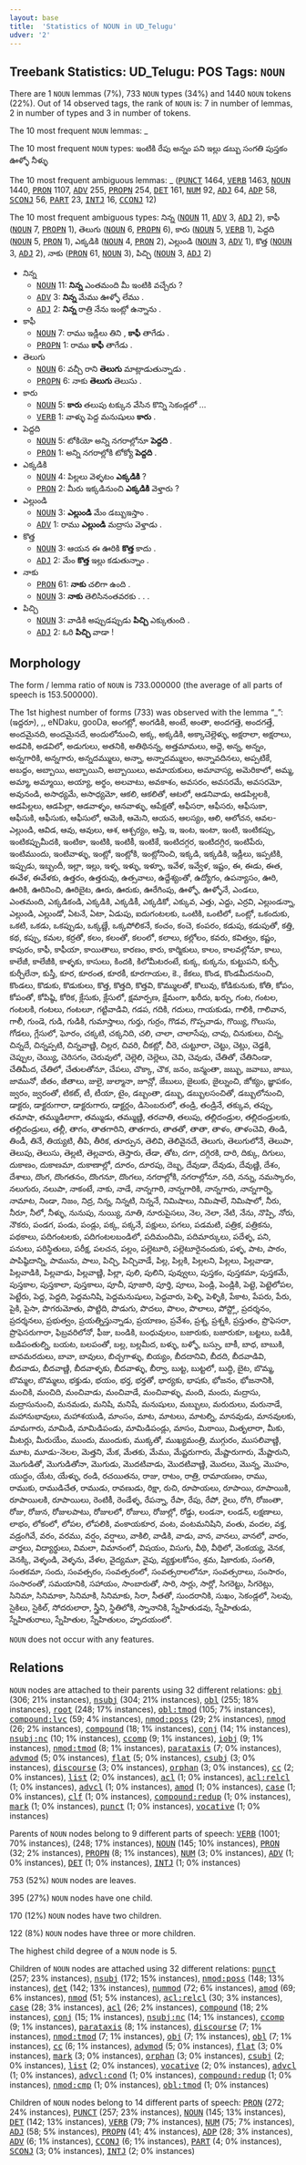 ```yaml
---
layout: base
title:  'Statistics of NOUN in UD_Telugu'
udver: '2'
---
```


## Treebank Statistics: UD_Telugu: POS Tags: `NOUN`

There are 1 `NOUN` lemmas (7%), 733 `NOUN` types (34%) and 1440 `NOUN` tokens (22%).
Out of 14 observed tags, the rank of `NOUN` is: 7 in number of lemmas, 2 in number of types and 3 in number of tokens.

The 10 most frequent `NOUN` lemmas: _

The 10 most frequent `NOUN` types:  ఇంటికి రేపు అన్నం పని ఇల్లు డబ్బు సంగతి పుస్తకం ఊళ్ళో నీళ్ళు

The 10 most frequent ambiguous lemmas: _ (<tt><a href="te-pos-PUNCT.html">PUNCT</a></tt> 1464, <tt><a href="te-pos-VERB.html">VERB</a></tt> 1463, <tt><a href="te-pos-NOUN.html">NOUN</a></tt> 1440, <tt><a href="te-pos-PRON.html">PRON</a></tt> 1107, <tt><a href="te-pos-ADV.html">ADV</a></tt> 255, <tt><a href="te-pos-PROPN.html">PROPN</a></tt> 254, <tt><a href="te-pos-DET.html">DET</a></tt> 161, <tt><a href="te-pos-NUM.html">NUM</a></tt> 92, <tt><a href="te-pos-ADJ.html">ADJ</a></tt> 64, <tt><a href="te-pos-ADP.html">ADP</a></tt> 58, <tt><a href="te-pos-SCONJ.html">SCONJ</a></tt> 56, <tt><a href="te-pos-PART.html">PART</a></tt> 23, <tt><a href="te-pos-INTJ.html">INTJ</a></tt> 16, <tt><a href="te-pos-CCONJ.html">CCONJ</a></tt> 12)

The 10 most frequent ambiguous types:  నిన్న (<tt><a href="te-pos-NOUN.html">NOUN</a></tt> 11, <tt><a href="te-pos-ADV.html">ADV</a></tt> 3, <tt><a href="te-pos-ADJ.html">ADJ</a></tt> 2), కాఫీ (<tt><a href="te-pos-NOUN.html">NOUN</a></tt> 7, <tt><a href="te-pos-PROPN.html">PROPN</a></tt> 1), తెలుగు (<tt><a href="te-pos-NOUN.html">NOUN</a></tt> 6, <tt><a href="te-pos-PROPN.html">PROPN</a></tt> 6), కారు (<tt><a href="te-pos-NOUN.html">NOUN</a></tt> 5, <tt><a href="te-pos-VERB.html">VERB</a></tt> 1), పెద్దది (<tt><a href="te-pos-NOUN.html">NOUN</a></tt> 5, <tt><a href="te-pos-PRON.html">PRON</a></tt> 1), ఎక్కడికి (<tt><a href="te-pos-NOUN.html">NOUN</a></tt> 4, <tt><a href="te-pos-PRON.html">PRON</a></tt> 2), ఎల్లుండి (<tt><a href="te-pos-NOUN.html">NOUN</a></tt> 3, <tt><a href="te-pos-ADV.html">ADV</a></tt> 1), కొత్త (<tt><a href="te-pos-NOUN.html">NOUN</a></tt> 3, <tt><a href="te-pos-ADJ.html">ADJ</a></tt> 2), నాకు (<tt><a href="te-pos-PRON.html">PRON</a></tt> 61, <tt><a href="te-pos-NOUN.html">NOUN</a></tt> 3), పిచ్చి (<tt><a href="te-pos-NOUN.html">NOUN</a></tt> 3, <tt><a href="te-pos-ADJ.html">ADJ</a></tt> 2)


* నిన్న
  * <tt><a href="te-pos-NOUN.html">NOUN</a></tt> 11: <b>నిన్న</b> ఎంతమంది మీ ఇంటికి వచ్చేరు ?
  * <tt><a href="te-pos-ADV.html">ADV</a></tt> 3: <b>నిన్న</b> మేము ఊళ్ళో లేము .
  * <tt><a href="te-pos-ADJ.html">ADJ</a></tt> 2: <b>నిన్న</b> రాత్రి నేను ఇంట్లో ఉన్నాను .
* కాఫీ
  * <tt><a href="te-pos-NOUN.html">NOUN</a></tt> 7: రాము ఇడ్లీలు తిని , <b>కాఫీ</b> తాగేడు .
  * <tt><a href="te-pos-PROPN.html">PROPN</a></tt> 1: రాము <b>కాఫీ</b> తాగేడు .
* తెలుగు
  * <tt><a href="te-pos-NOUN.html">NOUN</a></tt> 6: వచ్చీ రాని <b>తెలుగు</b> మాట్లాడుతున్నాడు .
  * <tt><a href="te-pos-PROPN.html">PROPN</a></tt> 6: నాకు <b>తెలుగు</b> తెలుసు .
* కారు
  * <tt><a href="te-pos-NOUN.html">NOUN</a></tt> 5: <b>కారు</b> తలుపు టక్కున వేసిన కొన్ని సెకండ్లలో ...
  * <tt><a href="te-pos-VERB.html">VERB</a></tt> 1: వాళ్ళు పెద్ద మనుషులు <b>కారు</b> .
* పెద్దది
  * <tt><a href="te-pos-NOUN.html">NOUN</a></tt> 5: టోకియో అన్ని నగరాల్లోనూ <b>పెద్దది</b> .
  * <tt><a href="te-pos-PRON.html">PRON</a></tt> 1: అన్ని నగరాల్లోకి టోక్యో <b>పెద్దది</b> .
* ఎక్కడికి
  * <tt><a href="te-pos-NOUN.html">NOUN</a></tt> 4: పిల్లలు వెళ్ళటం <b>ఎక్కడికి</b> ?
  * <tt><a href="te-pos-PRON.html">PRON</a></tt> 2: మీరు ఇక్కడినుంచి <b>ఎక్కడికి</b> వెళ్తారు ?
* ఎల్లుండి
  * <tt><a href="te-pos-NOUN.html">NOUN</a></tt> 3: <b>ఎల్లుండి</b> మేం డబ్బుఇస్తాం .
  * <tt><a href="te-pos-ADV.html">ADV</a></tt> 1: రాము <b>ఎల్లుండి</b> మద్రాసు వెళ్తాడు .
* కొత్త
  * <tt><a href="te-pos-NOUN.html">NOUN</a></tt> 3: ఆయన ఈ ఊరికి <b>కొత్త</b> కాదు .
  * <tt><a href="te-pos-ADJ.html">ADJ</a></tt> 2: మేం <b>కొత్త</b> ఇల్లు కడుతున్నాం .
* నాకు
  * <tt><a href="te-pos-PRON.html">PRON</a></tt> 61: <b>నాకు</b> చలిగా ఉంది .
  * <tt><a href="te-pos-NOUN.html">NOUN</a></tt> 3: <b>నాకు</b> తెలిసినంతవరకు . . .
* పిచ్చి
  * <tt><a href="te-pos-NOUN.html">NOUN</a></tt> 3: వాడికి అప్పుడప్పుడు <b>పిచ్చి</b> ఎక్కుతుంది .
  * <tt><a href="te-pos-ADJ.html">ADJ</a></tt> 2: ఓరి <b>పిచ్చి</b> వాడా !

## Morphology

The form / lemma ratio of `NOUN` is 733.000000 (the average of all parts of speech is 153.500000).

The 1st highest number of forms (733) was observed with the lemma “_”: (ఇద్దరూ), ,, eNDaku, gooDa, అంగట్లో, అంగడికి, అంటే, అంతా, అందగత్తె, అందగత్తే, అందమైనది, అందమైనదే, అందులోనుంచి, అక్క, అక్కడికి, అక్కాచెల్లెళ్ళు, అక్షరాలా, అక్షరాలు, అడవికి, అడవిలో, అడుగులు, అతనికి, అతిథినన్న, అత్తమామలు, అద్దె, అన్న, అన్నం, అన్నగారికి, అన్నగారు, అన్నదమ్ములు, అన్నా, అన్నాదమ్ములం, అన్నావదినలు, అప్పటికే, అబద్దం, అబ్బాయి, అబ్బాయిని, అబ్బాయిలు, అమాయకులు, అమావాస్య, అమెరికాలో, అమ్మ, అమ్మా, అమ్మాయి, అయ్యా, అర్థం, అలవాటు, అవకాశం, అవసరం, అవసరమే, అవసరమో, అవునండి, అసాధ్యమే, అసాధ్యమో, ఆకలి, ఆకలితో, ఆటలో, ఆడనివాడు, ఆడపిల్లలకి, ఆడపిల్లలు, ఆడపిల్లా, ఆడవాళ్ళం, ఆనవాళ్ళు, ఆపేక్షతో, ఆఫీసరా, ఆఫీసరు, ఆఫీసుకా, ఆఫీసుకి, ఆఫీసుకు, ఆఫీసులో, ఆమెకి, ఆమెని, ఆయన, ఆలస్యం, ఆలి, ఆలోచన, ఆవల-ఎల్లుండి, ఆవిడ, ఆవు, ఆవులు, ఆశ, ఆశ్చర్యం, ఆస్తి, ఇ, ఇంట, ఇంటా, ఇంటి, ఇంటికప్పు, ఇంటికప్పుమీదకి, ఇంటికా, ఇంటికి, ఇంటికీ, ఇంటికే, ఇంటిదగ్గర, ఇంటిదగ్గిర, ఇంటిపేరు, ఇంటిముందు, ఇంటివాళ్ళు, ఇంట్లో, ఇంట్లోకి, ఇంట్లోనించి, ఇక్కడి, ఇక్కడికి, ఇడ్లీలు, ఇప్పటికి, ఇప్పుడు, ఇబ్బందీ, ఇల్లా, ఇల్లు, ఇళ్ళ, ఇళ్ళు, ఇళ్ళూ, ఇవేళ, ఇవ్వేళ, ఇష్టం, ఈ, ఈడు, ఈత, ఈవేళ, ఈవేళకు, ఉత్తరం, ఉత్తరువు, ఉత్సవాలు, ఉద్దేశ్యంతో, ఉద్యోగం, ఉపన్యాసం, ఊరి, ఊరికి, ఊరినించి, ఊరిబైట, ఊరు, ఊరుకు, ఊరేగింపు, ఊళ్ళో, ఊళ్ళోనే, ఎండలు, ఎంతమంది, ఎక్కడికండి, ఎక్కడికి, ఎక్కడికీ, ఎక్కడికో, ఎక్కువ, ఎత్తు, ఎద్దు, ఎర్రవి, ఎల్లుండన్నా, ఎల్లుండి, ఎల్లుండో, ఏటనే, ఏటా, ఏడుపు, ఐదుగంటలకు, ఒంటికి, ఒంటిలో, ఒంట్లో, ఒకందుకు, ఒకటి, ఒకడు, ఒకప్పుడు, ఒక్కణ్ణే, ఒక్కపోలికనే, కంచం, కంచె, కంపరం, కడుపు, కడుపుతో, కత్తి, కథ, కప్పు, కమల, కర్రతో, కలం, కలంతో, కలంలో, కలాలు, కల్లోలం, కవరు, కవిత్వం, కష్టం, కాపురం, కాఫీ, కాఫీయా, కాయితాలు, కారణం, కారు, కార్మికులు, కాలం, కాలవల్లోనూ, కాలు, కాలేజీ, కాలేజీకి, కాళ్ళకు, కాసులు, కిందకి, కిలోమీటరంటే, కుక్క, కుక్కను, కుట్టుపని, కుర్చీ, కుర్చీలేనా, కుస్తీ, కూర, కూరంత, కూరకీ, కూరగాయల, కె., కేకలు, కొండ, కొండమీదనుంచి, కొండలు, కొడుకు, కొడుకులు, కొత్త, కొత్తది, కొత్తవి, కొమ్ములతో, కొలువు, కోడికునుకు, కోతి, కోపం, కోపంతో, కోపిష్ఠి, కోరిక, క్లేసుకు, క్లేసులో, క్షమార్పణ, క్షేమంగా, ఖరీదు, ఖర్చు, గంట, గంటల, గంటలకి, గంటలు, గంటలూ, గట్టివాడివి, గడప, గదికి, గదులు, గాయకుడు, గాలికి, గాలివాన, గాలీ, గుండె, గుడి, గుడికి, గుమాస్తాలు, గుర్తు, గుర్రం, గొడవ, గొప్పవాడు, గొయ్యి, గొలుసు, గోడలు, గ్లేసులో, ఘోరం, చక్కటి, చక్కనిది, చలి, చాలా, చాలాసేపు, చావు, చినుకులు, చిన్న, చిన్నదే, చిన్నప్పటి, చిన్నవాణ్ణి, చిల్లర, చివరి, చీకట్లో, చీరె, చుట్టూరా, చెట్టు, చెట్లు, చెడ్డకి, చెప్పుల, చెయ్యి, చెరిసగం, చెరువులో, చెల్లెలి, చెల్లెలు, చెవి, చెవుడు, చేతితో, చేతినిండా, చేతిమీద, చేతిలో, చేతులతోనూ, చేపలు, చొక్కా, చౌక, జనం, జన్మంతా, జబ్బు, జవాబు, జాబు, జామునో, జీతం, జీతాలు, జులై, జుల్మానా, జూన్లో, జేబులు, జైలుకు, జైల్నుంచి, జోక్యం, జ్ఞాపకం, జ్వరం, జ్వరంతో, టికట్, టీ, టీయా, టైం, డబ్బంతా, డబ్బు, డబ్బులసంచితో, డబ్బులోనుంచి, డాక్టరు, డాక్టరుగారా, డాక్టరుగారు, డాక్టర్లం, డిసెంబరులో, తండ్రి, తండ్రినే, తక్కువ, తప్పు, తమాషా, తమ్ముడిలాగా, తమ్ముడు, తమ్ముణ్ణి, తరవాతి, తలుపు, తల్లిదండ్రుల, తల్లిదండ్రులకు, తల్లిదండ్రులు, తల్లీ, తాగం, తాతగారిని, తాతగారు, తాతతో, తాతా, తాళం, తాళంచెవి, తిండి, తిండీ, తినే, తియ్యటి, తీపి, తీరిక, తూర్పున, తెలివి, తెలివైనదే, తెలుగు, తెలుగులోనే, తెలుపా, తెలుపు, తెలుసు, తెల్లటి, తెల్లవారు, తెస్తారు, తేడా, తోట, దగా, దగ్గిరకి, దారి, దిక్కు, దిగులు, దుకాణం, దుకాణమా, దుకాణాల్లో, దూరం, దూరపు, దెబ్బ, దేవుడా, దేవుడు, దేవుణ్ణి, దేశం, దేశాలు, దొంగ, దొంగతనం, దొంగనూ, దొంగలు, నగరాల్లోకి, నగరాల్లోనూ, నది, నన్ను, నమస్కారం, నలుగురు, నలుపా, నాకంటే, నాకు, నాడే, నాన్నగారి, నాన్నగారికి, నాన్నగారు, నాన్నగార్ని, నామాట, నిండా, నిజం, నిద్ర, నిన్న, నిన్నటి, నిన్ననే, నిమిషాలు, నిమిషాలే, నిమిషాలో, నీరు, నీరూ, నీలో, నీళ్ళు, నునుపు, నుయ్యి, నూతి, నూరుపైసలు, నెల, నెలా, నేటి, నేను, నొప్పి, నోరు, నౌకరు, పండగ, పండు, పండ్లు, పక్క, పక్కనే, పక్షులు, పగలు, పడమటి, పత్రిక, పత్రికను, పథకాలు, పదిగంటలకు, పదిగంటలబండిలో, పదిమందిమి, పదిమార్కులు, పదేళ్ళ, పని, పనులు, పరిస్థితులు, పరీక్ష, పలచన, పల్లం, పల్లెటూరి, పల్లెటూరైనందుకు, పళ్ళ, పాట, పాఠం, పాపిష్ఠిదాన్ని, పామును, పాలు, పిచ్చి, పిచ్చివాడే, పిల్ల, పిల్లకి, పిల్లలని, పిల్లలు, పిల్లవాడా, పిల్లవాడికి, పిల్లవాడు, పిల్లవాణ్ణి, పిల్లా, పులి, పులిని, పువ్వులు, పుస్తకం, పుస్తకమా, పుస్తకమే, పుస్తకాల, పుస్తకాలా, పుస్తకాలు, పూచీ, పూజారి, పూర్తి, పూలు, పెండ్లి, పెండ్లికి, పెట్టె, పెట్టెలోపల, పెట్టేరు, పెద్ద, పెద్దది, పెద్దమనిషి, పెద్దమనుషులు, పెద్దవారు, పెళ్ళి, పెళ్ళికి, పేకాట, పేపరు, పేరు, పైకి, పైసా, పొగరుమోతు, పొట్టిది, పొడుగు, పొదలు, పొలం, పొలాలు, పోస్ట్లో, ప్రదర్శనం, ప్రదర్శనలు, ప్రభుత్వం, ప్రయత్నిస్తున్నాడు, ప్రయాణం, ప్రవేశం, ప్రశ్న, ప్రశ్నకి, ప్రస్తుతం, ప్రొఫెసరా, ప్రొఫెసరుగారా, ఫిబ్రవరిలోనో, ఫీజు, బండికి, బంధువులం, బజారుకు, బజారుకూ, బట్టలు, బడికి, బడిపంతుల్ని, బయట, బలపంతో, బల్ల, బల్లమీద, బళ్ళు, బళ్ళో, బస్సు, బాకీ, బాధ, బాబుకి, బావమరదులు, బావా, బావులు, బిచ్చగాళ్ళు, బియ్యం, బీదదానివి, బీదది, బీదవాడివి, బీదవాడు, బీదవాణ్ణి, బీదవాళ్ళకు, బీదవాళ్ళు, బీర్వా, బుట్ట, బుట్టలో, బుద్ధి, బైట, బొమ్మ, బొమ్మల, బొమ్మలు, భక్తుడు, భయం, భర్త, భర్తతో, భార్యకు, భాషకు, భోజనం, భోజనానికి, మంచికి, మంచిది, మంచివాడు, మంచివాడే, మంచివాళ్ళు, మంది, మందు, మద్రాసు, మద్రాసునుంచి, మనమడు, మనిషి, మనిషే, మనుషులు, మబ్బులు, మరుదులు, మరునాడే, మహానుభావులు, మహాశయుడి, మాంసం, మాట, మాటలు, మాటల్ని, మానవుడు, మానవులకు, మామగారు, మామిడి, మామిడిపండు, మామిడిపండ్లు, మాసం, మిఠాయి, మితృలారా, మీకు, మీటర్లు, మీరుయేం, ముందు, ముందుకు, ముక్కతో, ముఖ్యమంత్రి, ముగ్గురం, ముసలివాణ్ణి, మూట, మూడు-నెలల, మెత్తని, మేక, మేతకు, మేము, మేష్టరుగారు, మేష్టారుగారు, మేష్టారుని, మొగుడితో, మొగుడితోనా, మొగుడు, మొదటివాడు, మొదటివాణ్ణి, మొదలు, మొన్న, మొహం, యుద్ధం, యేట, యేళ్ళు, రండి, రచయితను, రాజు, రాటం, రాత్రి, రామాయణం, రాము, రాముకు, రాముడిచేత, రాముడు, రావణుడు, రిక్షా, రుచి, రూపాయలు, రూపాయి, రూపాయికి, రూపాయిలకి, రూపాయిలు, రెంటికీ, రెండేళ్ళ, రేపన్నా, రేపా, రేపు, రేపో, రైలు, రోగి, రోజంతా, రోజు, రోజున, రోజులపాటు, రోజులలో, రోజులు, రోజుల్లో, రోడ్డు, లండనా, లండన్, లక్షణాలు, లాభం, లోకంలో, లోపల, లోపలికి, వంకాయకూర, వంట, వంటమనిషిని, వంతు, వందల, వక్త, వడ్రంగివే, వరం, వరము, వర్షం, వర్షాలు, వాకిలి, వాడికి, వాడు, వాన, వానలు, వానలో, వారం, వార్తలు, విద్యార్థులు, విమలా, విమానంలో, విషయం, విసుగు, వీథి, వీథిలో, వెంకయ్య, వెనక, వెనక్కి, వెళ్ళండి, వెళ్ళను, వేళల, వైద్యమూ, వైపు, వ్యక్తులకోసం, శ్రమ, షికారుకు, సంగతి, సంతకమా, సందు, సంవత్సరం, సంవత్సరంలో, సంవత్సరాలలోనూ, సంవత్సరాలు, సంసారం, సంసారంతో, సమయానికి, సహాయం, సాంబారుతో, సారి, సార్లు, సార్లో, సిగరెట్టు, సిగరెట్లు, సినిమా, సినిమాకా, సినిమాకి, సినిమాకు, సిరా, సీతతో, సుందరానికి, సుఖం, సెకండ్లలో, సెలవు, సైకిలు, సైకిల్, సోదరులారా, స్త్రీని, స్థితిలోకి, స్నానానికి, స్నేహితుడవు, స్నేహితుడు, స్నేహితురాలు, స్నేహితుల, స్నేహితులం, హృదయంలో.

`NOUN` does not occur with any features.


## Relations

`NOUN` nodes are attached to their parents using 32 different relations: <tt><a href="te-dep-obj.html">obj</a></tt> (306; 21% instances), <tt><a href="te-dep-nsubj.html">nsubj</a></tt> (304; 21% instances), <tt><a href="te-dep-obl.html">obl</a></tt> (255; 18% instances), <tt><a href="te-dep-root.html">root</a></tt> (248; 17% instances), <tt><a href="te-dep-obl-tmod.html">obl:tmod</a></tt> (105; 7% instances), <tt><a href="te-dep-compound-lvc.html">compound:lvc</a></tt> (59; 4% instances), <tt><a href="te-dep-nmod-poss.html">nmod:poss</a></tt> (29; 2% instances), <tt><a href="te-dep-nmod.html">nmod</a></tt> (26; 2% instances), <tt><a href="te-dep-compound.html">compound</a></tt> (18; 1% instances), <tt><a href="te-dep-conj.html">conj</a></tt> (14; 1% instances), <tt><a href="te-dep-nsubj-nc.html">nsubj:nc</a></tt> (10; 1% instances), <tt><a href="te-dep-ccomp.html">ccomp</a></tt> (9; 1% instances), <tt><a href="te-dep-iobj.html">iobj</a></tt> (9; 1% instances), <tt><a href="te-dep-nmod-tmod.html">nmod:tmod</a></tt> (8; 1% instances), <tt><a href="te-dep-parataxis.html">parataxis</a></tt> (7; 0% instances), <tt><a href="te-dep-advmod.html">advmod</a></tt> (5; 0% instances), <tt><a href="te-dep-flat.html">flat</a></tt> (5; 0% instances), <tt><a href="te-dep-csubj.html">csubj</a></tt> (3; 0% instances), <tt><a href="te-dep-discourse.html">discourse</a></tt> (3; 0% instances), <tt><a href="te-dep-orphan.html">orphan</a></tt> (3; 0% instances), <tt><a href="te-dep-cc.html">cc</a></tt> (2; 0% instances), <tt><a href="te-dep-list.html">list</a></tt> (2; 0% instances), <tt><a href="te-dep-acl.html">acl</a></tt> (1; 0% instances), <tt><a href="te-dep-acl-relcl.html">acl:relcl</a></tt> (1; 0% instances), <tt><a href="te-dep-advcl.html">advcl</a></tt> (1; 0% instances), <tt><a href="te-dep-amod.html">amod</a></tt> (1; 0% instances), <tt><a href="te-dep-case.html">case</a></tt> (1; 0% instances), <tt><a href="te-dep-clf.html">clf</a></tt> (1; 0% instances), <tt><a href="te-dep-compound-redup.html">compound:redup</a></tt> (1; 0% instances), <tt><a href="te-dep-mark.html">mark</a></tt> (1; 0% instances), <tt><a href="te-dep-punct.html">punct</a></tt> (1; 0% instances), <tt><a href="te-dep-vocative.html">vocative</a></tt> (1; 0% instances)

Parents of `NOUN` nodes belong to 9 different parts of speech: <tt><a href="te-pos-VERB.html">VERB</a></tt> (1001; 70% instances),  (248; 17% instances), <tt><a href="te-pos-NOUN.html">NOUN</a></tt> (145; 10% instances), <tt><a href="te-pos-PRON.html">PRON</a></tt> (32; 2% instances), <tt><a href="te-pos-PROPN.html">PROPN</a></tt> (8; 1% instances), <tt><a href="te-pos-NUM.html">NUM</a></tt> (3; 0% instances), <tt><a href="te-pos-ADV.html">ADV</a></tt> (1; 0% instances), <tt><a href="te-pos-DET.html">DET</a></tt> (1; 0% instances), <tt><a href="te-pos-INTJ.html">INTJ</a></tt> (1; 0% instances)

753 (52%) `NOUN` nodes are leaves.

395 (27%) `NOUN` nodes have one child.

170 (12%) `NOUN` nodes have two children.

122 (8%) `NOUN` nodes have three or more children.

The highest child degree of a `NOUN` node is 5.

Children of `NOUN` nodes are attached using 32 different relations: <tt><a href="te-dep-punct.html">punct</a></tt> (257; 23% instances), <tt><a href="te-dep-nsubj.html">nsubj</a></tt> (172; 15% instances), <tt><a href="te-dep-nmod-poss.html">nmod:poss</a></tt> (148; 13% instances), <tt><a href="te-dep-det.html">det</a></tt> (142; 13% instances), <tt><a href="te-dep-nummod.html">nummod</a></tt> (72; 6% instances), <tt><a href="te-dep-amod.html">amod</a></tt> (69; 6% instances), <tt><a href="te-dep-nmod.html">nmod</a></tt> (51; 5% instances), <tt><a href="te-dep-acl-relcl.html">acl:relcl</a></tt> (30; 3% instances), <tt><a href="te-dep-case.html">case</a></tt> (28; 3% instances), <tt><a href="te-dep-acl.html">acl</a></tt> (26; 2% instances), <tt><a href="te-dep-compound.html">compound</a></tt> (18; 2% instances), <tt><a href="te-dep-conj.html">conj</a></tt> (15; 1% instances), <tt><a href="te-dep-nsubj-nc.html">nsubj:nc</a></tt> (14; 1% instances), <tt><a href="te-dep-ccomp.html">ccomp</a></tt> (9; 1% instances), <tt><a href="te-dep-parataxis.html">parataxis</a></tt> (8; 1% instances), <tt><a href="te-dep-discourse.html">discourse</a></tt> (7; 1% instances), <tt><a href="te-dep-nmod-tmod.html">nmod:tmod</a></tt> (7; 1% instances), <tt><a href="te-dep-obj.html">obj</a></tt> (7; 1% instances), <tt><a href="te-dep-obl.html">obl</a></tt> (7; 1% instances), <tt><a href="te-dep-cc.html">cc</a></tt> (6; 1% instances), <tt><a href="te-dep-advmod.html">advmod</a></tt> (5; 0% instances), <tt><a href="te-dep-flat.html">flat</a></tt> (3; 0% instances), <tt><a href="te-dep-mark.html">mark</a></tt> (3; 0% instances), <tt><a href="te-dep-orphan.html">orphan</a></tt> (3; 0% instances), <tt><a href="te-dep-csubj.html">csubj</a></tt> (2; 0% instances), <tt><a href="te-dep-list.html">list</a></tt> (2; 0% instances), <tt><a href="te-dep-vocative.html">vocative</a></tt> (2; 0% instances), <tt><a href="te-dep-advcl.html">advcl</a></tt> (1; 0% instances), <tt><a href="te-dep-advcl-cond.html">advcl:cond</a></tt> (1; 0% instances), <tt><a href="te-dep-compound-redup.html">compound:redup</a></tt> (1; 0% instances), <tt><a href="te-dep-nmod-cmp.html">nmod:cmp</a></tt> (1; 0% instances), <tt><a href="te-dep-obl-tmod.html">obl:tmod</a></tt> (1; 0% instances)

Children of `NOUN` nodes belong to 14 different parts of speech: <tt><a href="te-pos-PRON.html">PRON</a></tt> (272; 24% instances), <tt><a href="te-pos-PUNCT.html">PUNCT</a></tt> (257; 23% instances), <tt><a href="te-pos-NOUN.html">NOUN</a></tt> (145; 13% instances), <tt><a href="te-pos-DET.html">DET</a></tt> (142; 13% instances), <tt><a href="te-pos-VERB.html">VERB</a></tt> (79; 7% instances), <tt><a href="te-pos-NUM.html">NUM</a></tt> (75; 7% instances), <tt><a href="te-pos-ADJ.html">ADJ</a></tt> (58; 5% instances), <tt><a href="te-pos-PROPN.html">PROPN</a></tt> (41; 4% instances), <tt><a href="te-pos-ADP.html">ADP</a></tt> (28; 3% instances), <tt><a href="te-pos-ADV.html">ADV</a></tt> (6; 1% instances), <tt><a href="te-pos-CCONJ.html">CCONJ</a></tt> (6; 1% instances), <tt><a href="te-pos-PART.html">PART</a></tt> (4; 0% instances), <tt><a href="te-pos-SCONJ.html">SCONJ</a></tt> (3; 0% instances), <tt><a href="te-pos-INTJ.html">INTJ</a></tt> (2; 0% instances)

